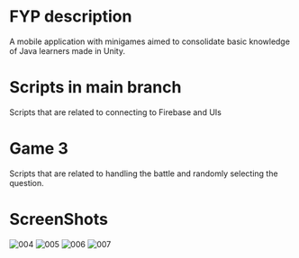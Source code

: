 # FYP description 
 A mobile application with minigames aimed to consolidate basic knowledge of Java learners made in Unity.
# Scripts in main branch
  Scripts that are related to connecting to Firebase and UIs
# Game 3
  Scripts that are related to handling the battle and randomly selecting the question.
# ScreenShots
![004](https://user-images.githubusercontent.com/72328028/138675177-da378929-2200-462f-8cf1-7d53190d7fac.jpg)
![005](https://user-images.githubusercontent.com/72328028/138675189-4945d4d4-6afc-4746-961d-6d2c0b187d05.jpg)
![006](https://user-images.githubusercontent.com/72328028/138675461-b8912f0b-7f84-4426-b09c-43f802c6cbd8.jpg)
![007](https://user-images.githubusercontent.com/72328028/138675216-a3debdef-def8-4e45-a659-990acbfda918.jpg)
